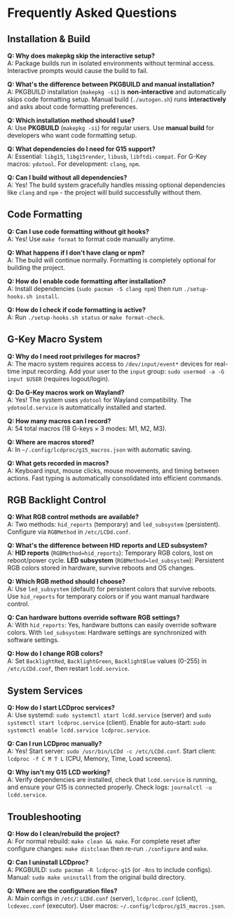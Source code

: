 # Frequently Asked Questions

## Installation & Build

**Q: Why does makepkg skip the interactive setup?**  
A: Package builds run in isolated environments without terminal access. Interactive prompts would cause the build to fail.

**Q: What's the difference between PKGBUILD and manual installation?**  
A: PKGBUILD installation (`makepkg -si`) is **non-interactive** and automatically skips code formatting setup. Manual build (`./autogen.sh`) runs **interactively** and asks about code formatting preferences.

**Q: Which installation method should I use?**  
A: Use **PKGBUILD** (`makepkg -si`) for regular users. Use **manual build** for developers who want code formatting setup.

**Q: What dependencies do I need for G15 support?**  
A: Essential: `libg15`, `libg15render`, `libusb`, `libftdi-compat`. For G-Key macros: `ydotool`. For development: `clang`, `npm`.

**Q: Can I build without all dependencies?**  
A: Yes! The build system gracefully handles missing optional dependencies like `clang` and `npm` - the project will build successfully without them.

## Code Formatting

**Q: Can I use code formatting without git hooks?**  
A: Yes! Use `make format` to format code manually anytime.

**Q: What happens if I don't have clang or npm?**  
A: The build will continue normally. Formatting is completely optional for building the project.

**Q: How do I enable code formatting after installation?**  
A: Install dependencies (`sudo pacman -S clang npm`) then run `./setup-hooks.sh install`.

**Q: How do I check if code formatting is active?**  
A: Run `./setup-hooks.sh status` or `make format-check`.

## G-Key Macro System

**Q: Why do I need root privileges for macros?**  
A: The macro system requires access to `/dev/input/event*` devices for real-time input recording. Add your user to the `input` group: `sudo usermod -a -G input $USER` (requires logout/login).

**Q: Do G-Key macros work on Wayland?**  
A: Yes! The system uses `ydotool` for Wayland compatibility. The `ydotoold.service` is automatically installed and started.

**Q: How many macros can I record?**  
A: 54 total macros (18 G-keys × 3 modes: M1, M2, M3).

**Q: Where are macros stored?**  
A: In `~/.config/lcdproc/g15_macros.json` with automatic saving.

**Q: What gets recorded in macros?**  
A: Keyboard input, mouse clicks, mouse movements, and timing between actions. Fast typing is automatically consolidated into efficient commands.

## RGB Backlight Control

**Q: What RGB control methods are available?**  
A: Two methods: `hid_reports` (temporary) and `led_subsystem` (persistent). Configure via `RGBMethod` in `/etc/LCDd.conf`.

**Q: What's the difference between HID reports and LED subsystem?**  
A: **HID reports** (`RGBMethod=hid_reports`): Temporary RGB colors, lost on reboot/power cycle. **LED subsystem** (`RGBMethod=led_subsystem`): Persistent RGB colors stored in hardware, survive reboots and OS changes.

**Q: Which RGB method should I choose?**  
A: Use `led_subsystem` (default) for persistent colors that survive reboots. Use `hid_reports` for temporary colors or if you want manual hardware control.

**Q: Can hardware buttons override software RGB settings?**  
A: With `hid_reports`: Yes, hardware buttons can easily override software colors. With `led_subsystem`: Hardware settings are synchronized with software settings.

**Q: How do I change RGB colors?**  
A: Set `BacklightRed`, `BacklightGreen`, `BacklightBlue` values (0-255) in `/etc/LCDd.conf`, then restart `lcdd.service`.

## System Services

**Q: How do I start LCDproc services?**  
A: Use systemd: `sudo systemctl start lcdd.service` (server) and `sudo systemctl start lcdproc.service` (client). Enable for auto-start: `sudo systemctl enable lcdd.service lcdproc.service`.

**Q: Can I run LCDproc manually?**  
A: Yes! Start server: `sudo /usr/bin/LCDd -c /etc/LCDd.conf`. Start client: `lcdproc -f C M T L` (CPU, Memory, Time, Load screens).

**Q: Why isn't my G15 LCD working?**  
A: Verify dependencies are installed, check that `lcdd.service` is running, and ensure your G15 is connected properly. Check logs: `journalctl -u lcdd.service`.

## Troubleshooting

**Q: How do I clean/rebuild the project?**  
A: For normal rebuild: `make clean && make`. For complete reset after configure changes: `make distclean` then re-run `./configure` and `make`.

**Q: Can I uninstall LCDproc?**  
A: PKGBUILD: `sudo pacman -R lcdproc-g15` (or `-Rns` to include configs). Manual: `sudo make uninstall` from the original build directory.

**Q: Where are the configuration files?**  
A: Main configs in `/etc/`: `LCDd.conf` (server), `lcdproc.conf` (client), `lcdexec.conf` (executor). User macros: `~/.config/lcdproc/g15_macros.json`.
